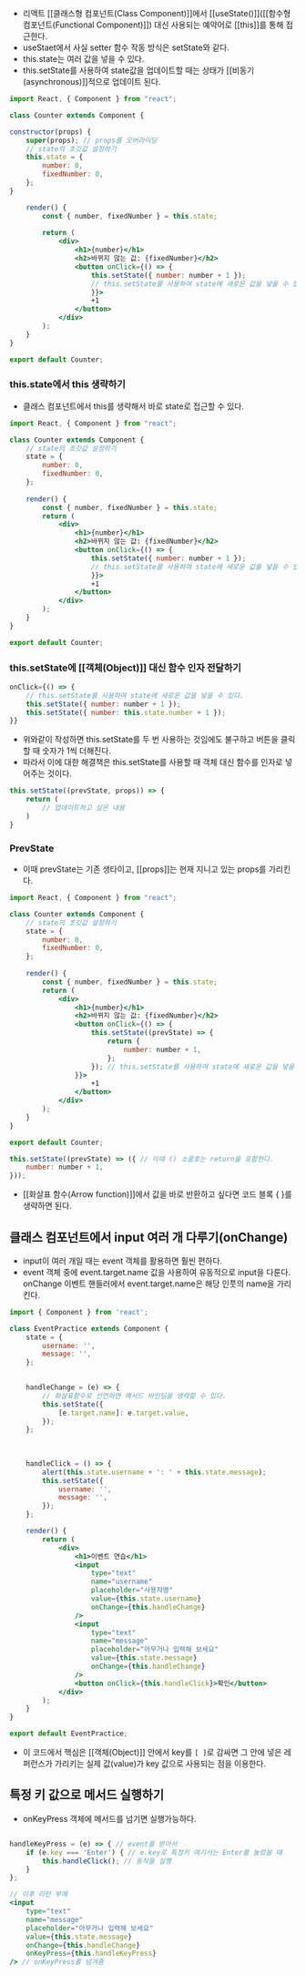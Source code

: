 - 리액트 [[클래스형 컴포넌트(Class Component)]]에서 [[useState()]]([[함수형 컴포넌트(Functional Component)]]) 대신 사용되는 예약어로 [[this]]를 통해 접근한다.
- useStaet에서 사실 setter 함수 작동 방식은 setState와 같다.
- this.state는 여러 값을 넣을 수 있다.
- this.setState를 사용하여 state값을 업데이트할 때는 상태가 [[비동기(asynchronous)]]적으로 업데이트 된다.

```jsx
import React, { Component } from "react";

class Counter extends Component {

constructor(props) {
	super(props); // props를 오버라이딩
	// state의 초깃값 설정하기
	this.state = {
		number: 0,
		fixedNumber: 0,
	};
}

	render() {
		const { number, fixedNumber } = this.state;
	
		return (
			<div>
				<h1>{number}</h1>
				<h2>바뀌지 않는 값: {fixedNumber}</h2>
				<button onClick={() => {
					this.setState({ number: number + 1 }); 
					// this.setState를 사용하여 state에 새로운 값을 넣을 수 있다.
					}}>
					+1
				</button>
			</div>
		);
	}
}

export default Counter;
```

### this.state에서 this 생략하기
- 클래스 컴포넌트에서 this를 생략해서 바로 state로 접근할 수 있다.

```jsx
import React, { Component } from "react";

class Counter extends Component {
	// state의 초깃값 설정하기
	state = {
		number: 0,
		fixedNumber: 0,
	};
  
	render() {
		const { number, fixedNumber } = this.state;
		return (
			<div>
				<h1>{number}</h1>
				<h2>바뀌지 않는 값: {fixedNumber}</h2>
				<button onClick={() => {
					this.setState({ number: number + 1 }); 
					// this.setState를 사용하여 state에 새로운 값을 넣을 수 있다.
					}}>
					+1
				</button>
			</div>
		);
	}
}

export default Counter;
```


### this.setState에 [[객체(Object)]] 대신 함수 인자 전달하기

```jsx
onClick={() => {
	// this.setState를 사용하여 state에 새로운 값을 넣을 수 있다.
	this.setState({ number: number + 1 });
	this.setState({ number: this.state.number + 1 });
}}
```

- 위와같이 작성하면 this.setState를 두 번 사용하는 것임에도 불구하고 버튼을 클릭할 때 숫자가 1씩 더해진다.
- 따라서 이에 대한 해결책은 this.setState를 사용할 때 객체 대신 함수를 인자로 넣어주는 것이다.


```js
this.setState((prevState, props)) => {
	return (
		// 업데이트하고 싶은 내용
	)
}
```


### PrevState
- 이때 prevState는 기존 생타이고, [[props]]는 현재 지니고 있는 props를 가리킨다.

```jsx
import React, { Component } from "react";

class Counter extends Component {
	// state의 초깃값 설정하기
	state = {
		number: 0,
		fixedNumber: 0,
	};
  
	render() {
		const { number, fixedNumber } = this.state;
		return (
			<div>
				<h1>{number}</h1>
				<h2>바뀌지 않는 값: {fixedNumber}</h2>
				<button onClick={() => {
					this.setState((prevState) => {
						return {
							number: number + 1,
						};
					}); // this.setState를 사용하여 state에 새로운 값을 넣을 수 있다.
				}}>
					+1
				</button>
			</div>
		);
	}
}

export default Counter;
```

```jsx
this.setState((prevState) => ({ // 이때 () 소괄호는 return을 포함한다.
	number: number + 1, 
}));
```

- [[화살표 함수(Arrow function)]]에서 값을 바로 반환하고 싶다면 코드 블록 { }를 생략하면 된다.

## 클래스 컴포넌트에서 input 여러 개 다루기(onChange)
- input이 여러 개일 때는 event 객체를 활용하면 훨씬 편하다.
- event 객체 중에 event.target.name 값을 사용하여 유동적으로 input을 다룬다. onChange 이벤트 핸들러에서 event.target.name은 해당 인풋의 name을 가리킨다.

```jsx
import { Component } from 'react';

class EventPractice extends Component {
	state = {
		username: '',
		message: '',
	};

	  
	handleChange = (e) => {
		// 화살표함수로 선언하면 메서드 바인딩을 생략할 수 있다.
		this.setState({
			[e.target.name]: e.target.value,
		});
	};
	
	  
	
	handleClick = () => {
		alert(this.state.username + ': ' + this.state.message);
		this.setState({
			username: '',
			message: '',
		});
	};

	render() {
		return (
			<div>
				<h1>이벤트 연습</h1>
				<input
					type="text"
					name="username"
					placeholder="사용자명"
					value={this.state.username}
					onChange={this.handleChange}
				/>
				<input
					type="text"
					name="message"
					placeholder="아무거나 입력해 보세요"
					value={this.state.message}
					onChange={this.handleChange}
				/>
				<button onClick={this.handleClick}>확인</button>
			</div>
		);
	}
}

export default EventPractice;

```

- 이 코드에서 핵심은 [[객체(Object)]] 안에서 key를 `[ ]`로 감싸면 그 안에 넣은 레퍼런스가 가리키는 실제 값(value)가 key 값으로 사용되는 점을 이용한다.

## 특정 키 값으로 메서드 실행하기
- onKeyPress 객체에 메서드를 넘기면 실행가능하다.

```jsx

handleKeyPress = (e) => { // event를 받아서
	if (e.key === 'Enter') { // e.key로 특정키 여기서는 Enter를 눌렀을 때
		this.handleClick(); // 동작을 실행
	}
};

// 이후 리턴 부에
<input
	type="text"
	name="message"
	placeholder="아무거나 입력해 보세요"
	value={this.state.message}
	onChange={this.handleChange}
	onKeyPress={this.handleKeyPress}
/> // onKeyPress를 넘겨줌

```
